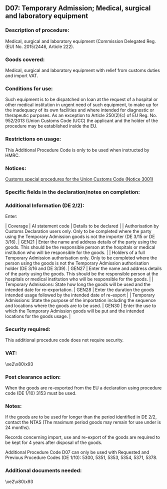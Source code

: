 D07: Temporary Admission; Medical, surgical and laboratory equipment
--------------------------------------------------------------------

### Description of procedure:

Medical, surgical and laboratory equipment (Commission Delegated Reg. (EU) No. 2015/2446, Article 222).

### Goods covered:

Medical, surgical and laboratory equipment with relief from customs duties and import VAT.

### Conditions for use:

Such equipment is to be dispatched on loan at the request of a hospital or other medical institution in urgent need of such equipment, to make up for the inadequacy of its own facilities and where intended for diagnostic or therapeutic purposes. As an exception to Article 250(2)(c) of EU Reg. No. 952/2013 (Union Customs Code (UCC) the applicant and the holder of the procedure may be established inside the EU.

### Restrictions on usage:

This Additional Procedure Code is only to be used when instructed by HMRC.

### Notices:

[Customs special procedures for the Union Customs Code (Notice 3001)](https://www.gov.uk/government/publications/notice-3001-special-procedures-for-the-union-customs-code)

### Specific fields in the declaration/notes on completion:

### Additional Information (DE 2/2):

Enter:



  |  Coverage |  AI statement code |  Details to be declared | 
   |  Authorisation by Customs Declaration users only. Only to be completed where the party using the Temporary Admission goods is not the importer (DE 3/15 or DE 3/16). |  GEN21 |  Enter the name and address details of the party using the goods. This should be the responsible person at the hospitals or medical institution who will be responsible for the goods. | 
 |  Holders of a full Temporary Admission authorisation only. Only to be completed where the person using the goods is not the Temporary Admission authorisation holder (DE 3/16 and DE 3/39). |  GEN27 |  Enter the name and address details of the party using the goods. This should be the responsible person at the hospitals or medical institution who will be responsible for the goods. | 
 |  Temporary Admissions: State how long the goods will be used and the intended date for re-exportation. |  GEN28 |  Enter the duration the goods intended usage followed by the intended date of re-export | 
 |  Temporary Admissions: State the purpose of the importation including the sequence and locations where the goods are to be used. |  GEN30 |  Enter the use to which the Temporary Admission goods will be put and the intended locations for the goods usage. | 
 
### Security required:

This additional procedure code does not require security.

### VAT:

\xe2\x80\x93

### Post clearance action:

When the goods are re-exported from the EU a declaration using procedure code (DE 1/10) 3153 must be used.

### Notes:

If the goods are to be used for longer than the period identified in DE 2/2, contact the NTAS (The maximum period goods may remain for use under is 24 months).

Records concerning import, use and re-export of the goods are required to be kept for 4 years after disposal of the goods.

Additional Procedure Code D07 can only be used with Requested and Previous Procedure Codes (DE 1/10): 5300, 5351, 5353, 5354, 5371, 5378.

### Additional documents needed:

\xe2\x80\x93

